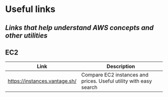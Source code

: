 # Useful links
## _Links that help understand AWS concepts and other utilities_

## EC2



| Link | Description |
| ------ | ------ |
| https://instances.vantage.sh/ | Compare EC2 instances and prices. Useful utility with easy search |